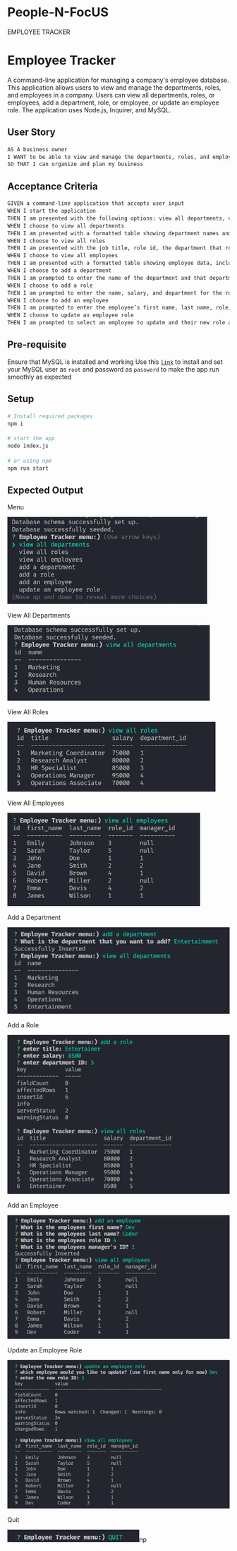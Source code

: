 # People-N-FocUS
EMPLOYEE TRACKER
# Employee Tracker

A command-line application for managing a company's employee database. This application allows users to view and manage the departments, roles, and employees in a company. Users can view all departments, roles, or employees, add a department, role, or employee, or update an employee role. The application uses Node.js, Inquirer, and MySQL.

## User Story
```sh
AS A business owner
I WANT to be able to view and manage the departments, roles, and employees in my company
SO THAT I can organize and plan my business
```

## Acceptance Criteria
```sh
GIVEN a command-line application that accepts user input
WHEN I start the application
THEN I am presented with the following options: view all departments, view all roles, view all employees, add a department, add a role, add an employee, and update an employee role
WHEN I choose to view all departments
THEN I am presented with a formatted table showing department names and department ids
WHEN I choose to view all roles
THEN I am presented with the job title, role id, the department that role belongs to, and the salary for that role
WHEN I choose to view all employees
THEN I am presented with a formatted table showing employee data, including employee ids, first names, last names, job titles, departments, salaries, and managers that the employees report to
WHEN I choose to add a department
THEN I am prompted to enter the name of the department and that department is added to the database
WHEN I choose to add a role
THEN I am prompted to enter the name, salary, and department for the role and that role is added to the database
WHEN I choose to add an employee
THEN I am prompted to enter the employee’s first name, last name, role, and manager, and that employee is added to the database
WHEN I choose to update an employee role
THEN I am prompted to select an employee to update and their new role and this information is updated in the database
```

## Pre-requisite
Ensure that MySQL is installed and working
Use this [`link`](https://www.digitalocean.com/community/tutorials/how-to-install-mysql-on-ubuntu-20-04) to install and set your MySQL user as `root` and password as `password` to make the app run smoothly as expected

## Setup
```sh
# Install required packages
npm i

# start the app
node index.js

# or using npm
npm run start
```

## Expected Output

Menu

![menu](screenshots/employee-tracker.png)

View All Departments

![all_departments](screenshots/employee-tracker0.png)

View All Roles

![all_roles](screenshots/employee-tracker1.png)

View All Employees

![all_employees](screenshots/employee-tracker2.png)

Add a Department

![add_department](screenshots/employee-tracker3.png)

Add a Role

![add_role](screenshots/employee-tracker4.png)

Add an Employee

![add_employee](screenshots/employee-tracker5.png)

Update an Employee Role

![upate_employee_role](screenshots/employee-tracker6.png)

Quit

![quit](screenshots/employee-tracker7.png)np
